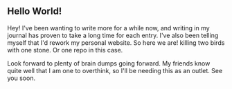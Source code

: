 ## Hello World!

<span style="font-family:Inter; font-size:14px;">
  <p>Hey! I've been wanting to write more for a while now, and writing in my journal has proven to take a long time for each entry. I've also been telling myself that I'd rework my personal website. So here we are! killing two birds with one stone. Or one repo in this case.</p>

  <p>Look forward to plenty of brain dumps going forward. My friends know quite well that I am one to overthink, so I'll be needing this as an outlet. See you soon.</p>
</span>
